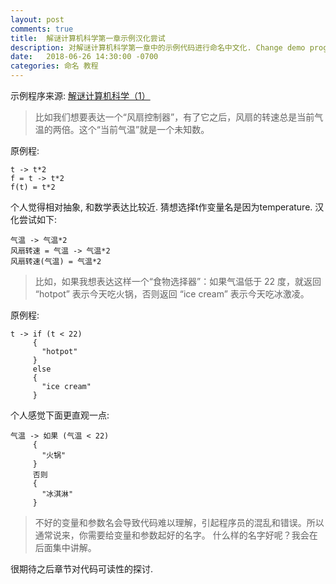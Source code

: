```yaml
---
layout: post
comments: true
title:  解谜计算机科学第一章示例汉化尝试
description: 对解谜计算机科学第一章中的示例代码进行命名中文化. Change demo programs in chapter 1 of the ebook "Demystify Computing Science".
date:   2018-06-26 14:30:00 -0700
categories: 命名 教程
---
```


示例程序来源: [解谜计算机科学（1）](http://www.yinwang.org/blog-cn/2018/04/13/csbook-chapter1)

> 比如我们想要表达一个“风扇控制器”，有了它之后，风扇的转速总是当前气温的两倍。这个“当前气温”就是一个未知数。

原例程:
```
t -> t*2
f = t -> t*2
f(t) = t*2
```

个人觉得相对抽象, 和数学表达比较近. 猜想选择t作变量名是因为temperature. 汉化尝试如下:
```
气温 -> 气温*2
风扇转速 = 气温 -> 气温*2
风扇转速(气温) = 气温*2
```
    
> 比如，如果我想表达这样一个“食物选择器”：如果气温低于 22 度，就返回 “hotpot” 表示今天吃火锅，否则返回 “ice cream” 表示今天吃冰激凌。

原例程:
```
t -> if (t < 22) 
     {
       "hotpot"
     }
     else 
     {
       "ice cream"
     }
```
个人感觉下面更直观一点:
```
气温 -> 如果 (气温 < 22) 
     {
       "火锅"
     }
     否则 
     {
       "冰淇淋"
     }
```
> 不好的变量和参数名会导致代码难以理解，引起程序员的混乱和错误。所以通常说来，你需要给变量和参数起好的名字。
什么样的名字好呢？我会在后面集中讲解。

很期待之后章节对代码可读性的探讨.